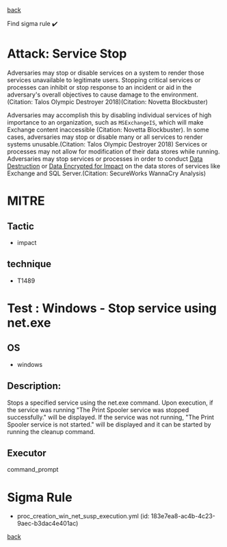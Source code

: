 
[back](../index.md)

Find sigma rule :heavy_check_mark: 

# Attack: Service Stop 

Adversaries may stop or disable services on a system to render those services unavailable to legitimate users. Stopping critical services or processes can inhibit or stop response to an incident or aid in the adversary's overall objectives to cause damage to the environment.(Citation: Talos Olympic Destroyer 2018)(Citation: Novetta Blockbuster) 

Adversaries may accomplish this by disabling individual services of high importance to an organization, such as <code>MSExchangeIS</code>, which will make Exchange content inaccessible (Citation: Novetta Blockbuster). In some cases, adversaries may stop or disable many or all services to render systems unusable.(Citation: Talos Olympic Destroyer 2018) Services or processes may not allow for modification of their data stores while running. Adversaries may stop services or processes in order to conduct [Data Destruction](https://attack.mitre.org/techniques/T1485) or [Data Encrypted for Impact](https://attack.mitre.org/techniques/T1486) on the data stores of services like Exchange and SQL Server.(Citation: SecureWorks WannaCry Analysis)

# MITRE
## Tactic
  - impact


## technique
  - T1489


# Test : Windows - Stop service using net.exe
## OS
  - windows


## Description:
Stops a specified service using the net.exe command. Upon execution, if the service was running "The Print Spooler service was stopped successfully."
will be displayed. If the service was not running, "The Print Spooler service is not started." will be displayed and it can be
started by running the cleanup command.


## Executor
command_prompt

# Sigma Rule
 - proc_creation_win_net_susp_execution.yml (id: 183e7ea8-ac4b-4c23-9aec-b3dac4e401ac)



[back](../index.md)
